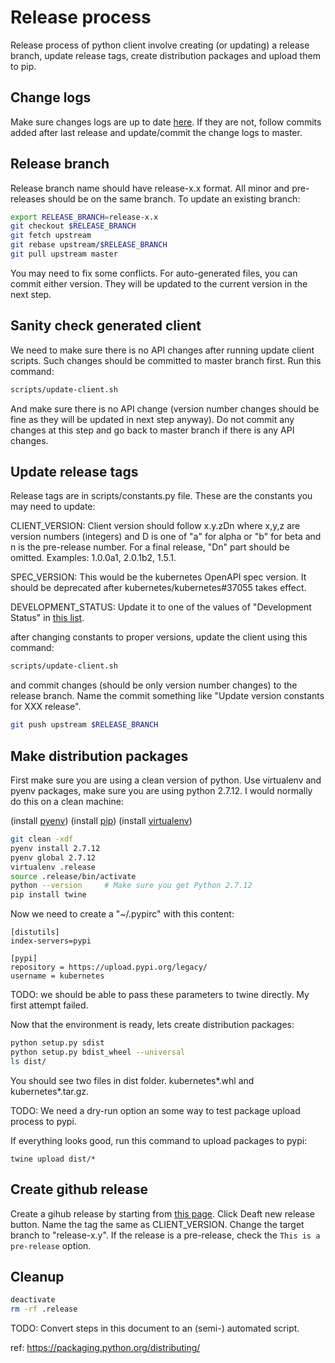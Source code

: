 # Release process

Release process of python client involve creating (or updating) a release
branch, update release tags, create distribution packages and upload them to
pip.

## Change logs
Make sure changes logs are up to date [here](https://github.com/kubernetes-incubator/client-python/blob/master/CHANGELOG.md).
If they are not, follow commits added after last release and update/commit
the change logs to master.

## Release branch

Release branch name should have release-x.x format. All minor and pre-releases
should be on the same branch. To update an existing branch:

```bash
export RELEASE_BRANCH=release-x.x
git checkout $RELEASE_BRANCH
git fetch upstream
git rebase upstream/$RELEASE_BRANCH
git pull upstream master
```

You may need to fix some conflicts. For auto-generated files, you can commit
either version. They will be updated to the current version in the next step.

## Sanity check generated client
We need to make sure there is no API changes after running update client
scripts. Such changes should be committed to master branch first. Run this
command:

```bash
scripts/update-client.sh
```

And make sure there is no API change (version number changes should be fine
as they will be updated in next step anyway). Do not commit any changes at
this step and go back to master branch if there is any API changes.

## Update release tags

Release tags are in scripts/constants.py file. These are the constants you may
need to update:

CLIENT_VERSION: Client version should follow x.y.zDn where x,y,z are version
numbers (integers) and D is one of "a" for alpha or "b" for beta and n is the
pre-release number. For a final release, "Dn" part should be omitted. Examples:
1.0.0a1, 2.0.1b2, 1.5.1.

SPEC_VERSION: This would be the kubernetes OpenAPI spec version. It should be
deprecated after kubernetes/kubernetes#37055 takes effect.

DEVELOPMENT_STATUS: Update it to one of the values of "Development Status"
in [this list](https://pypi.python.org/pypi?%3Aaction=list_classifiers).

after changing constants to proper versions, update the client using this
command:

```bash
scripts/update-client.sh
```

and commit changes (should be only version number changes) to the release branch.
Name the commit something like "Update version constants for XXX release".

```bash
git push upstream $RELEASE_BRANCH
```

## Make distribution packages
First make sure you are using a clean version of python. Use virtualenv and
pyenv packages, make sure you are using python 2.7.12. I would normally do this
on a clean machine:

(install [pyenv](https://github.com/yyuu/pyenv#installation))
(install [pip](https://pip.pypa.io/en/stable/installing/))
(install [virtualenv](https://virtualenv.pypa.io/en/stable/installation/))

```bash
git clean -xdf
pyenv install 2.7.12
pyenv global 2.7.12
virtualenv .release
source .release/bin/activate
python --version     # Make sure you get Python 2.7.12
pip install twine
```

Now we need to create a "~/.pypirc" with this content:

```
[distutils]
index-servers=pypi

[pypi]
repository = https://upload.pypi.org/legacy/
username = kubernetes
```

TODO: we should be able to pass these parameters to twine directly. My first attempt failed.

Now that the environment is ready, lets create distribution packages:

```bash
python setup.py sdist
python setup.py bdist_wheel --universal
ls dist/
```

You should see two files in dist folder. kubernetes\*.whl and kubernetes\*.tar.gz.

TODO: We need a dry-run option an some way to test package upload process to pypi.

If everything looks good, run this command to upload packages to pypi:

```
twine upload dist/*
```

## Create github release

Create a gihub release by starting from
[this page](https://github.com/kubernetes-incubator/client-python/releases).
Click Deaft new release button. Name the tag the same as CLIENT_VERSION. Change
the target branch to "release-x.y". If the release is a pre-release, check the
`This is a pre-release` option.


## Cleanup

```bash
deactivate
rm -rf .release
```

TODO: Convert steps in this document to an (semi-) automated script.


ref: https://packaging.python.org/distributing/
